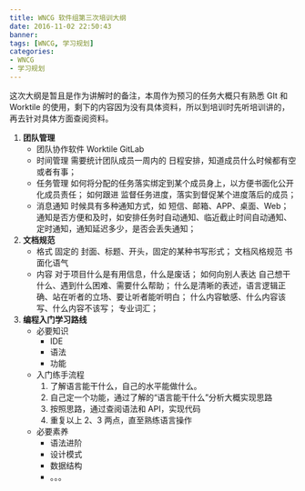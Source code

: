 ```yaml
---
title: WNCG 软件组第三次培训大纲
date: 2016-11-02 22:50:43
banner:
tags: [WNCG, 学习规划]
categories: 
- WNCG
- 学习规划
---
```



这次大纲是暂且是作为讲解时的备注，本周作为预习的任务大概只有熟悉 GIt 和 Worktile 的使用，剩下的内容因为没有具体资料，所以到培训时先听培训讲的，再去针对具体方面查阅资料。



1. **团队管理**
   - 团队协作软件
     Worktile  GitLab
   - 时间管理
      需要统计团队成员一周内的 日程安排，知道成员什么时候都有空或者有事；
   - 任务管理
       如何将分配的任务落实绑定到某个成员身上，以方便书面化公开化成员责任；
       如何跟进 监督任务进度，落实到督促某个进度落后的成员；
   - 消息通知
      时候具有多种通知方式，如 短信、邮箱、APP、桌面、Web；
      通知是否方便和及时，如安排任务时自动通知、临近截止时间自动通知、定时通知，通知延迟多少，是否会丢失通知；
2. **文档规范**
   - 格式
     固定的 封面、标题、开头，固定的某种书写形式；
     文档风格规范
     书面化语气
   - 内容
     对于项目什么是有用信息，什么是废话；
     如何向别人表达 自己想干什么、遇到什么困难、需要什么帮助；
     什么是清晰的表述，语言逻辑正确、站在听者的立场、要让听者能听明白；
     什么内容敏感、什么内容该写、什么内容不该写；
     专业词汇；
3. **编程入门学习路线**
   - 必要知识
     - IDE
     - 语法
     - 功能
   - 入门练手流程
     1. 了解语言能干什么，自己的水平能做什么。
     2. 自己定一个功能，通过了解的“语言能干什么”分析大概实现思路
     3. 按照思路，通过查阅语法和 API，实现代码
     4. 重复以上 2、3 两点，直至熟练语言操作
   - 必要素养
     - 语法进阶
     - 设计模式
     - 数据结构
     - 。。。

